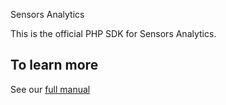 Sensors Analytics

This is the official PHP SDK for Sensors Analytics.

## To learn more

See our [full manual](http://www.sensorsdata.cn/manual/php_sdk.html)
